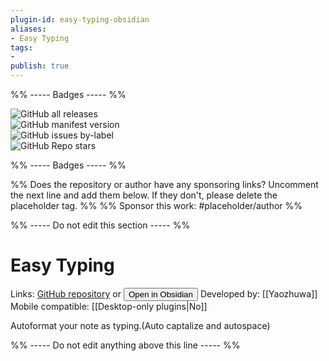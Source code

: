 ```yaml
---
plugin-id: easy-typing-obsidian
aliases:
- Easy Typing
tags: 
- 
publish: true
---
```


%% ----- Badges ----- %%

![GitHub all releases](https://img.shields.io/github/downloads/Yaozhuwa/easy-typing-obsidian/total?color=573E7A&logo=github&style=for-the-badge)   
![GitHub manifest version](https://img.shields.io/github/manifest-json/v/Yaozhuwa/easy-typing-obsidian?color=573E7A&logo=github&style=for-the-badge)   
![GitHub issues by-label](https://img.shields.io/github/issues/Yaozhuwa/easy-typing-obsidian/help%20wanted?color=573E7A&logo=github&style=for-the-badge)   
![GitHub Repo stars](https://img.shields.io/github/stars/Yaozhuwa/easy-typing-obsidian?color=573E7A&logo=github&style=for-the-badge)

%% ----- Badges ----- %%

%% Does the repository or author have any sponsoring links? Uncomment the next line and add them below. If they don't, please delete the placeholder tag. %%
%% Sponsor this work: #placeholder/author %%

%% ----- Do not edit this section ----- %%

# Easy Typing

Links: [GitHub repository](https://github.com/Yaozhuwa/easy-typing-obsidian) or [<button id=HH>Open in Obsidian</button>](obsidian://goto-plugin?id=easy-typing-obsidian)
Developed by: [[Yaozhuwa]]
Mobile compatible: [[Desktop-only plugins|No]]

Autoformat your note as typing.(Auto captalize and autospace)

%% ----- Do not edit anything above this line ----- %% 
